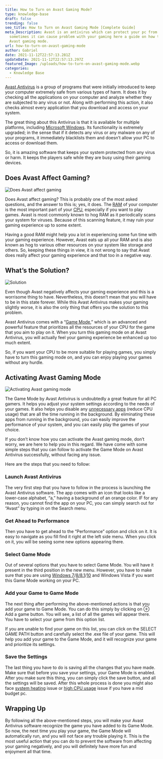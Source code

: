 ```yaml
---
title: How to Turn on Avast Gaming Mode?
type: knowledge-base
draft: false
trending: false
seo_title: How to Turn on Avast Gaming Mode [Complete Guide]
meta_Description: Avast is an antivirus which can protect your pc from virus but
  sometimes it can cause problem with your gaming here a guide on how to turn on
  Avast gaming mode.
url: how-to-turn-on-avast-gaming-mode
author: Gabriel
date: 2021-11-12T22:57:13.281Z
updateDate: 2021-11-12T22:57:13.297Z
featured_Image: /uploads/how-to-turn-on-avast-gaming-mode.webp
categories:
  - Knowledge Base
---
```

[Avast Antivirus](https://www.avast.com/) is a group of programs that were initially introduced to keep your computer extremely safe from various types of harm. It does it by checking all the applications on your computer and analyze whether they are subjected to any virus or not. Along with performing this action, it also checks almost every application that you download and access on your system. 

The great thing about this Antivirus is that it is available for multiple platforms, including [Microsoft Windows](https://www.microsoft.com/en-us/windows). Its functionality is extremely upgraded; in the sense that if it detects any virus or any malware on any of your programs, it immediately blacklists them and doesn’t allow your PC to access or download them. 

So, it is amazing software that keeps your system protected from any virus or harm. It keeps the players safe while they are busy using their gaming devices.

## Does Avast Affect Gaming?

![Does Avast affect gaming](https://gamingtechies.com/img/does-avast-affect-gaming.webp "Does Avast affect gaming")

Does Avast affect gaming? This is probably one of the most asked questions, and the answer to this is; yes, it does. The [RAM](https://www.microsoft.com/en-us/windows) of your computer is the most important part of your [CPU](https://en.wikipedia.org/wiki/Central_processing_unit), especially if you want to play games. Avast is most commonly known to hog RAM as it periodically scans your system for viruses. Because of this scanning feature, it may ruin your gaming experience up to some extent. 

Having a good RAM might help you a lot in experiencing some fun time with your gaming experience. However, Avast eats up all your RAM and is also known as hog to various other resources on your system like storage and others. So, keeping these things in view, it is not wrong to say that Avast does really affect your gaming experience and that too in a negative way. 

## What’s the Solution? 

![Solution](https://gamingtechies.com/img/solution.webp "Solution")

Even though Avast negatively affects your gaming experience and this is a worrisome thing to have. Nevertheless, this doesn’t mean that you will have to be in this state forever. While this Avast Antivirus makes your gaming slightly worse, it is also the only thing that offers you the solution to this problem. 

Avast Antivirus comes with a “[Game Mode](https://blog.avast.com/gamer-takes-on-avast-game-mode-does-it-really-work-online-security),” which is an advanced and powerful feature that prioritizes all the resources of your CPU for the game that you aim to play on it. When you turn this gaming mode on at Avast Antivirus, you will actually feel your gaming experience be enhanced up too much extent. 

So, if you want your CPU to be more suitable for playing games, you simply have to turn this gaming mode on, and you can enjoy playing your games without any hurdle. 

## Activating Avast Gaming Mode

![Activating Avast gaming mode](https://gamingtechies.com/img/activating-avast-gaming-mode.webp "Activating Avast gaming mode")

The Game Mode by Avast Antivirus is undoubtedly a great feature for all PC gamers. It helps you adjust your system settings according to the needs of your games. It also helps you disable any [unnecessary apps](https://gamingtechies.com/how-to-reduce-cpu-usage-while-gaming/) (reduce CPU usage) that are all the time running in the background. By eliminating these apps from running in the background, you can easily improve the performance of your system, and you can easily play the games of your choice. 

If you don’t know how you can activate the Avast gaming mode, don’t worry, we are here to help you in this regard. We have come with some simple steps that you can follow to activate the Game Mode on Avast Antivirus successfully, without facing any issue. 

Here are the steps that you need to follow: 

### Launch Avast Antivirus 

The very first step that you have to follow in the process is launching the Avast Antivirus software. The app comes with an icon that looks like a lower-case alphabet, “a,” having a background of an orange color. IF for any reason, you cannot find the app on your PC, you can simply search out for “Avast” by typing in on the Search menu. 

### Get Ahead to Performance 

Then you have to get ahead to the “Performance” option and click on it. It is easy to navigate as you fill find it right at the left side menu. When you click on it, you will be seeing some new options appearing there. 

### Select Game Mode 

Out of several options that you have to select Game Mode. You will have it present in the third position in the new menu. However, you have to make sure that you are using [Windows 7](https://en.wikipedia.org/wiki/Windows_7)/[8/8.1](https://en.wikipedia.org/wiki/Windows_8)/[10](https://en.wikipedia.org/wiki/Windows_10) and Windows Vista if you want this Game Mode working on your PC. 

### Add your Game to Game Mode 

The next thing after performing the above-mentioned actions is that you add your game to Game Mode. You can do this simply by clicking on ⊕ Add a game button. You will see, a list of all the games will appear there. You have to select your game from this option list. 

If you are unable to find your game on this list, you can click on the SELECT GAME PATH button and carefully select the .exe file of your game. This will help you add your game to the Game Mode, and it will recognize your game and prioritize its settings. 

### Save the Settings

The last thing you have to do is saving all the changes that you have made. Make sure that before you save your settings, your Game Mode is enabled. After you make sure this thing, you can simply click the save button, and all the settings will be saved. After this whole process is done you might also face [system heating](https://gamingtechies.com/how-to-keep-a-gaming-laptop-cool/) issue or [high CPU usage](https://gamingtechies.com/how-to-reduce-cpu-usage-while-gaming/) issue if you have a mid budget pc.

## Wrapping Up

By following all the above-mentioned steps, you will make your Avast Antivirus software recognize the game you have added to its Game Mode. So now, the next time you play your game, the Game Mode will automatically run, and you will not face any trouble playing it. This is the most useful action that you can do to prevent the software from affecting your gaming negatively, and you will definitely have more fun and enjoyment all that time.